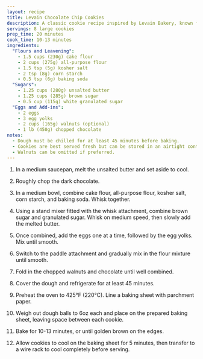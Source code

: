 ```yaml
---
layout: recipe
title: Levain Chocolate Chip Cookies
description: A classic cookie recipe inspired by Levain Bakery, known for its thick, chewy texture and rich flavors.
servings: 8 large cookies
prep_time: 20 minutes
cook_time: 10-13 minutes
ingredients:
  "Flours and Leavening":
    - 1.5 cups (230g) cake flour
    - 2 cups (275g) all-purpose flour
    - 1.5 tsp (5g) kosher salt
    - 2 tsp (8g) corn starch
    - 0.5 tsp (6g) baking soda
  "Sugars":
    - 1.25 cups (280g) unsalted butter
    - 1.25 cups (285g) brown sugar
    - 0.5 cup (115g) white granulated sugar
  "Eggs and Add-ins":
    - 2 eggs
    - 3 egg yolks
    - 2 cups (165g) walnuts (optional)
    - 1 lb (450g) chopped chocolate
notes:
  - Dough must be chilled for at least 45 minutes before baking.
  - Cookies are best served fresh but can be stored in an airtight container for up to 5 days.
  - Walnuts can be omitted if preferred.
---
```


1. In a medium saucepan, melt the unsalted butter and set aside to cool.

2. Roughly chop the dark chocolate.

3. In a medium bowl, combine cake flour, all-purpose flour, kosher salt, corn starch, and baking soda. Whisk together.

4. Using a stand mixer fitted with the whisk attachment, combine brown sugar and granulated sugar. Whisk on medium speed, then slowly add the melted butter.

5. Once combined, add the eggs one at a time, followed by the egg yolks. Mix until smooth.

6. Switch to the paddle attachment and gradually mix in the flour mixture until smooth.

7. Fold in the chopped walnuts and chocolate until well combined.

8. Cover the dough and refrigerate for at least 45 minutes.

9. Preheat the oven to 425°F (220°C). Line a baking sheet with parchment paper.

10. Weigh out dough balls to 6oz each and place on the prepared baking sheet, leaving space between each cookie.

11. Bake for 10-13 minutes, or until golden brown on the edges.

12. Allow cookies to cool on the baking sheet for 5 minutes, then transfer to a wire rack to cool completely before serving.
